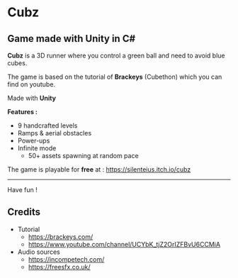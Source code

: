 # Cubz
## Game made with Unity in C#

**Cubz** is a 3D runner where you control a green ball and need to avoid blue cubes.

The game is based on the tutorial of **Brackeys** (Cubethon) which you can find on youtube.

Made with **Unity**

**Features :**

* 9 handcrafted levels
* Ramps & aerial obstacles
* Power-ups
* Infinite mode
  * 50+ assets spawning at random pace

The game is playable for **free** at : https://silenteius.itch.io/cubz

---

Have fun ! 

## Credits
* Tutorial
  * https://brackeys.com/
  * https://www.youtube.com/channel/UCYbK_tjZ2OrIZFBvU6CCMiA
* Audio sources
  * https://incompetech.com/
  * https://freesfx.co.uk/
